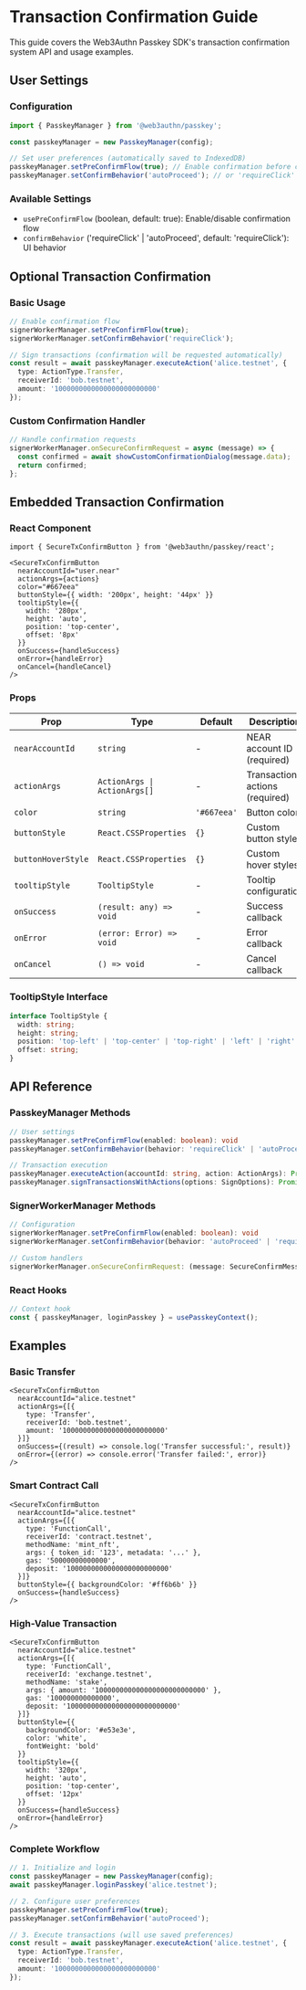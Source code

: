 # Transaction Confirmation Guide

This guide covers the Web3Authn Passkey SDK's transaction confirmation system API and usage examples.

## User Settings

### Configuration

```typescript
import { PasskeyManager } from '@web3authn/passkey';

const passkeyManager = new PasskeyManager(config);

// Set user preferences (automatically saved to IndexedDB)
passkeyManager.setPreConfirmFlow(true); // Enable confirmation before contract verification
passkeyManager.setConfirmBehavior('autoProceed'); // or 'requireClick'
```

### Available Settings

- `usePreConfirmFlow` (boolean, default: true): Enable/disable confirmation flow
- `confirmBehavior` ('requireClick' | 'autoProceed', default: 'requireClick'): UI behavior

## Optional Transaction Confirmation

### Basic Usage

```typescript
// Enable confirmation flow
signerWorkerManager.setPreConfirmFlow(true);
signerWorkerManager.setConfirmBehavior('requireClick');

// Sign transactions (confirmation will be requested automatically)
const result = await passkeyManager.executeAction('alice.testnet', {
  type: ActionType.Transfer,
  receiverId: 'bob.testnet',
  amount: '1000000000000000000000000'
});
```

### Custom Confirmation Handler

```typescript
// Handle confirmation requests
signerWorkerManager.onSecureConfirmRequest = async (message) => {
  const confirmed = await showCustomConfirmationDialog(message.data);
  return confirmed;
};
```

## Embedded Transaction Confirmation

### React Component

```tsx
import { SecureTxConfirmButton } from '@web3authn/passkey/react';

<SecureTxConfirmButton
  nearAccountId="user.near"
  actionArgs={actions}
  color="#667eea"
  buttonStyle={{ width: '200px', height: '44px' }}
  tooltipStyle={{
    width: '280px',
    height: 'auto',
    position: 'top-center',
    offset: '8px'
  }}
  onSuccess={handleSuccess}
  onError={handleError}
  onCancel={handleCancel}
/>
```

### Props

| Prop | Type | Default | Description |
|------|------|---------|-------------|
| `nearAccountId` | `string` | - | NEAR account ID (required) |
| `actionArgs` | `ActionArgs \| ActionArgs[]` | - | Transaction actions (required) |
| `color` | `string` | `'#667eea'` | Button color |
| `buttonStyle` | `React.CSSProperties` | `{}` | Custom button styles |
| `buttonHoverStyle` | `React.CSSProperties` | `{}` | Custom hover styles |
| `tooltipStyle` | `TooltipStyle` | - | Tooltip configuration |
| `onSuccess` | `(result: any) => void` | - | Success callback |
| `onError` | `(error: Error) => void` | - | Error callback |
| `onCancel` | `() => void` | - | Cancel callback |

### TooltipStyle Interface

```typescript
interface TooltipStyle {
  width: string;
  height: string;
  position: 'top-left' | 'top-center' | 'top-right' | 'left' | 'right' | 'bottom-left' | 'bottom-center' | 'bottom-right';
  offset: string;
}
```

## API Reference

### PasskeyManager Methods

```typescript
// User settings
passkeyManager.setPreConfirmFlow(enabled: boolean): void
passkeyManager.setConfirmBehavior(behavior: 'requireClick' | 'autoProceed'): void

// Transaction execution
passkeyManager.executeAction(accountId: string, action: ActionArgs): Promise<any>
passkeyManager.signTransactionsWithActions(options: SignOptions): Promise<any>
```

### SignerWorkerManager Methods

```typescript
// Configuration
signerWorkerManager.setPreConfirmFlow(enabled: boolean): void
signerWorkerManager.setConfirmBehavior(behavior: 'autoProceed' | 'requireClick'): void

// Custom handlers
signerWorkerManager.onSecureConfirmRequest: (message: SecureConfirmMessage) => Promise<boolean>
```

### React Hooks

```typescript
// Context hook
const { passkeyManager, loginPasskey } = usePasskeyContext();
```

## Examples

### Basic Transfer

```tsx
<SecureTxConfirmButton
  nearAccountId="alice.testnet"
  actionArgs={[{
    type: 'Transfer',
    receiverId: 'bob.testnet',
    amount: '1000000000000000000000000'
  }]}
  onSuccess={(result) => console.log('Transfer successful:', result)}
  onError={(error) => console.error('Transfer failed:', error)}
/>
```

### Smart Contract Call

```tsx
<SecureTxConfirmButton
  nearAccountId="alice.testnet"
  actionArgs={[{
    type: 'FunctionCall',
    receiverId: 'contract.testnet',
    methodName: 'mint_nft',
    args: { token_id: '123', metadata: '...' },
    gas: '50000000000000',
    deposit: '1000000000000000000000000'
  }]}
  buttonStyle={{ backgroundColor: '#ff6b6b' }}
  onSuccess={handleSuccess}
/>
```

### High-Value Transaction

```tsx
<SecureTxConfirmButton
  nearAccountId="alice.testnet"
  actionArgs={[{
    type: 'FunctionCall',
    receiverId: 'exchange.testnet',
    methodName: 'stake',
    args: { amount: '100000000000000000000000000' },
    gas: '100000000000000',
    deposit: '100000000000000000000000000'
  }]}
  buttonStyle={{
    backgroundColor: '#e53e3e',
    color: 'white',
    fontWeight: 'bold'
  }}
  tooltipStyle={{
    width: '320px',
    height: 'auto',
    position: 'top-center',
    offset: '12px'
  }}
  onSuccess={handleSuccess}
  onError={handleError}
/>
```

### Complete Workflow

```typescript
// 1. Initialize and login
const passkeyManager = new PasskeyManager(config);
await passkeyManager.loginPasskey('alice.testnet');

// 2. Configure user preferences
passkeyManager.setPreConfirmFlow(true);
passkeyManager.setConfirmBehavior('autoProceed');

// 3. Execute transactions (will use saved preferences)
const result = await passkeyManager.executeAction('alice.testnet', {
  type: ActionType.Transfer,
  receiverId: 'bob.testnet',
  amount: '1000000000000000000000000'
});
```
